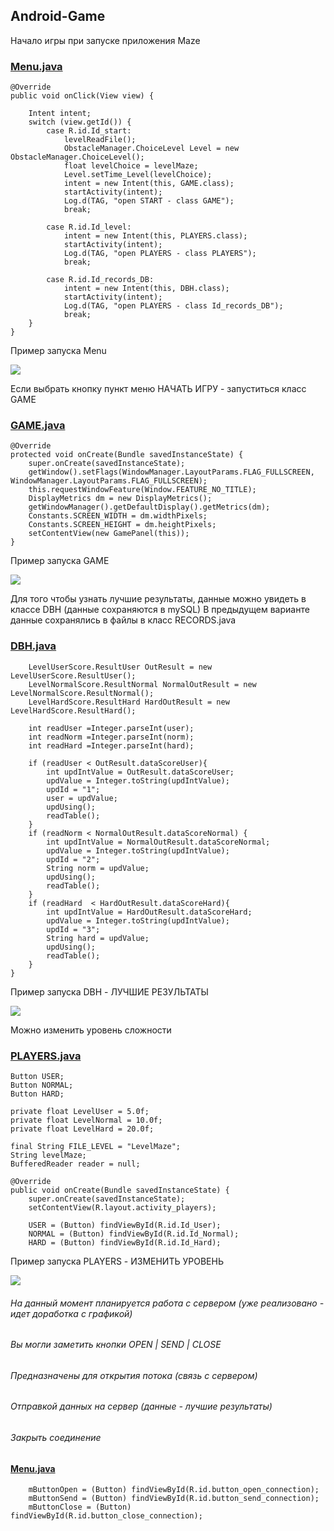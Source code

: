 ## Android-Game
 Начало игры при запуске приложения Maze

### [Menu.java](https://github.com/ilinoa/Android-Game/blob/master/Maze/app/src/main/java/com/example/work/maze/Menu.java "Menu.java ")

    @Override
    public void onClick(View view) {

        Intent intent;
        switch (view.getId()) {                                                                     
            case R.id.Id_start:
                levelReadFile();
                ObstacleManager.ChoiceLevel Level = new ObstacleManager.ChoiceLevel();
                float levelChoice = levelMaze;
                Level.setTime_Level(levelChoice);
                intent = new Intent(this, GAME.class);
                startActivity(intent);
                Log.d(TAG, "open START - class GAME");
                break;

            case R.id.Id_level:
                intent = new Intent(this, PLAYERS.class);
                startActivity(intent);
                Log.d(TAG, "open PLAYERS - class PLAYERS");
                break;
                
            case R.id.Id_records_DB:
                intent = new Intent(this, DBH.class);
                startActivity(intent);
                Log.d(TAG, "open PLAYERS - class Id_records_DB");
                break;
        }
    }
    
Пример запуска Menu

![](https://github.com/ilinoa/Android-Game/blob/master/image/4.jpeg)

Если выбрать кнопку пункт меню НАЧАТЬ ИГРУ - запуститься класс GAME

### [GAME.java](https://github.com/ilinoa/Android-Game/blob/master/Maze/app/src/main/java/com/example/work/maze/GAME.java "GAME.java")

    @Override
    protected void onCreate(Bundle savedInstanceState) {                                            
        super.onCreate(savedInstanceState);
        getWindow().setFlags(WindowManager.LayoutParams.FLAG_FULLSCREEN, WindowManager.LayoutParams.FLAG_FULLSCREEN); 
        this.requestWindowFeature(Window.FEATURE_NO_TITLE);                                         
        DisplayMetrics dm = new DisplayMetrics();                                     
        getWindowManager().getDefaultDisplay().getMetrics(dm);                        
        Constants.SCREEN_WIDTH = dm.widthPixels;                                          
        Constants.SCREEN_HEIGHT = dm.heightPixels;                                          
        setContentView(new GamePanel(this));                                                
    }

Пример запуска GAME 

![](https://github.com/ilinoa/Android-Game/blob/master/image/1.jpeg)



Для того чтобы узнать лучшие результаты, данные можно увидеть в классе DBH (данные сохраняются в mySQL)
В предыдущем варианте данные сохранялись в файлы в класс RECORDS.java
### [DBH.java](https://github.com/ilinoa/Android-Game/blob/master/Maze/app/src/main/java/com/example/work/maze/DBH.java "DBH.java")

        LevelUserScore.ResultUser OutResult = new LevelUserScore.ResultUser();
        LevelNormalScore.ResultNormal NormalOutResult = new LevelNormalScore.ResultNormal();
        LevelHardScore.ResultHard HardOutResult = new LevelHardScore.ResultHard();

        int readUser =Integer.parseInt(user);
        int readNorm =Integer.parseInt(norm);
        int readHard =Integer.parseInt(hard);

        if (readUser < OutResult.dataScoreUser){
            int updIntValue = OutResult.dataScoreUser;
            updValue = Integer.toString(updIntValue);
            updId = "1";
            user = updValue;
            updUsing();
            readTable();
        }
        if (readNorm < NormalOutResult.dataScoreNormal) {
            int updIntValue = NormalOutResult.dataScoreNormal;
            updValue = Integer.toString(updIntValue);
            updId = "2";
            String norm = updValue;
            updUsing();
            readTable();
        }
        if (readHard  < HardOutResult.dataScoreHard){
            int updIntValue = HardOutResult.dataScoreHard;
            updValue = Integer.toString(updIntValue);
            updId = "3";
            String hard = updValue;
            updUsing();
            readTable();
        }
    }

Пример запуска DBH - ЛУЧШИЕ РЕЗУЛЬТАТЫ

![](https://github.com/ilinoa/Android-Game/blob/master/image/3.jpeg)




Можно изменить уровень сложности

### [PLAYERS.java](https://github.com/ilinoa/Android-Game/blob/master/Maze/app/src/main/java/com/example/work/maze/PLAYERS.java "PLAYERS.java")

    Button USER;
    Button NORMAL;
    Button HARD;

    private float LevelUser = 5.0f;
    private float LevelNormal = 10.0f;
    private float LevelHard = 20.0f;

    final String FILE_LEVEL = "LevelMaze";
    String levelMaze;
    BufferedReader reader = null;
    
    @Override
    public void onCreate(Bundle savedInstanceState) {
        super.onCreate(savedInstanceState);
        setContentView(R.layout.activity_players);

        USER = (Button) findViewById(R.id.Id_User);
        NORMAL = (Button) findViewById(R.id.Id_Normal);
        HARD = (Button) findViewById(R.id.Id_Hard);

Пример запуска PLAYERS - ИЗМЕНИТЬ УРОВЕНЬ

![](https://github.com/ilinoa/Android-Game/blob/master/image/2.jpeg)


###### На данный момент планируется работа с сервером (уже реализовано - идет доработка с графикой)
######  Вы могли заметить кнопки OPEN | SEND | CLOSE
######  Предназначены для открытия потока (связь с сервером)
######  Отправкой данных на сервер (данные - лучшие результаты)
######  Закрыть соединение

#### [Menu.java](https://github.com/ilinoa/Android-Game/blob/master/Maze/app/src/main/java/com/example/work/maze/Menu.java "Menu.java")

        mButtonOpen = (Button) findViewById(R.id.button_open_connection);
        mButtonSend = (Button) findViewById(R.id.button_send_connection);
        mButtonClose = (Button) findViewById(R.id.button_close_connection);



